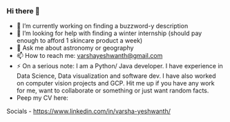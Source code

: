 ### Hi there 👋
- 🔭 I’m currently working on finding a buzzword-y description
- 🤔 I’m looking for help with finding a winter internship (should pay enough to afford 1 skincare product a week)
- 💬 Ask me about astronomy or geography
- 📫 How to reach me: varshayeshwanth@gmail.com
- ⚡ On a serious note: I am a Python/ Java developer. I have experience in Data Science, Data visualization and software dev. I have also worked on computer vision projects and GCP. Hit me up if you have any work for me, want to collaborate or something or just want random facts.
- Peep my CV here:

Socials - https://www.linkedin.com/in/varsha-yeshwanth/

